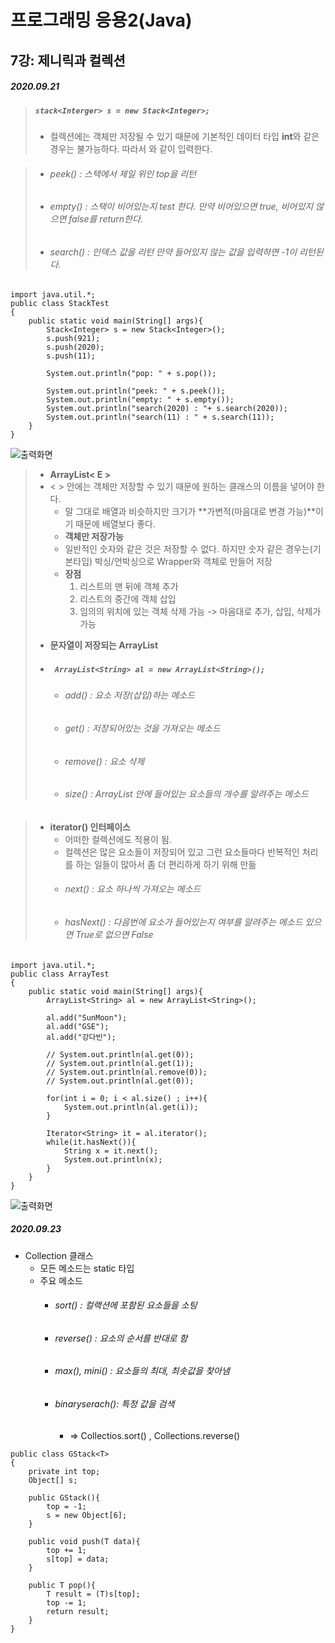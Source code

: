 # 프로그래밍 응용2(Java)

## 7강: 제니릭과 컬렉션

##### 2020.09.21

> ##### `stack<Interger> s = new Stack<Integer>; `
> + 컬렉션에는 객체만 저장될 수 있기 때문에 기본적인 데이터 타입 **int**와 같은 경우는 불가능하다. 따라서 <Integer>와 같이 입력한다.

> + ###### peek() : 스택에서 제일 위인 top을 리턴
> + ###### empty() : 스택이 비어있는지 test 한다. 만약 비어있으면 true, 비어있지 않으면 false를 return한다.
> + ###### search() : 인덱스 값을 리턴 만약 들어있지 않는 값을 입력하면 -1이 리턴된다.	

``` 	
import java.util.*;
public class StackTest
{
    public static void main(String[] args){
        Stack<Integer> s = new Stack<Integer>();
        s.push(921);
        s.push(2020);
        s.push(11);

        System.out.println("pop: " + s.pop());
        
        System.out.println("peek: " + s.peek());
        System.out.println("empty: " + s.empty());
        System.out.println("search(2020) : "+ s.search(2020));
        System.out.println("search(11) : " + s.search(11));
    }
}
```

![출력화면](https://user-images.githubusercontent.com/63287630/94412508-d38e6e00-01b4-11eb-812a-d1b75a150943.png)

> + **ArrayList< E >**
> + < > 안에는 객체만 저장할 수 있기 때문에 원하는 클래스의 이름을 넣어야 한다. 
> 	+ 말 그대로 배열과 비슷하지만 크기가 **가변적(마음대로 변경 가능)**이기 때문에 배열보다 좋다.
> 	+ **객체만 저장가능**
> 	+ 일반적인 숫자와 같은 것은 저장할 수 없다. 하지만 숫자 같은 경우는(기본타입) 박싱/언박싱으로 Wrapper와 객체로 만들어 저장
> 	+ **장점**
> 		1. 리스트의 맨 뒤에 객체 추가
> 		2. 리스트의 중간에 객체 삽입
> 		3. 임의의 위치에 있는 객체 삭제 가능
> 		-> 마음대로 추가, 삽입, 삭제가 가능  
>
>
>  
>  * **문자열이 저장되는 ArrayList**  
>  	* ##### `` ArrayList<String> al = new ArrayList<String>();``    
>  		* ###### add() : 요소 저장(삽입)하는 메소드  
>  		* ###### get() : 저장되어있는 것을 가져오는 메소드  
>  		* ###### remove() : 요소 삭제  
>  		* ###### size() : ArrayList 안에 들어있는 요소들의 개수를 알려주는 메소드  



> + **iterator() 인터페이스**
> 	+ 어떠한 컬렉션에도 적용이 됨.
> 	+ 컬렉션은 많은 요소들이 저장되어 있고 그런 요소들마다 반복적인 처리를 하는 일들이 많아서 좀 더 편리하게 하기 위해 만듦
> 	+ ###### next() : 요소 하나씩 가져오는 메소드
> 	+ ###### hasNext() : 다음번에 요소가 들어있는지 여부를 알려주는 메소드 있으면 True로 없으면 False

```
import java.util.*;
public class ArrayTest
{
    public static void main(String[] args){
        ArrayList<String> al = new ArrayList<String>(); 
        
        al.add("SunMoon");
        al.add("GSE");
        al.add("강다빈");
        
        // System.out.println(al.get(0));
        // System.out.println(al.get(1));
        // System.out.println(al.remove(0));
        // System.out.println(al.get(0));
        
        for(int i = 0; i < al.size() ; i++){
            System.out.println(al.get(i));
        }

        Iterator<String> it = al.iterator(); 
        while(it.hasNext()){
            String x = it.next();
            System.out.println(x);      
        }
    }
}
```

![출력화면](https://user-images.githubusercontent.com/63287630/94413363-f1100780-01b5-11eb-901d-140657142e29.png)


##### 2020.09.23
+ Collection 클래스
	+ 모든 메소드는 static 타입
	+ 주요 메소드
		+ ###### sort() : 컬랙션에 포함된 요소들을 소팅
		+ ###### reverse() : 요소의 순서를 반대로 함
		+ ###### max(), mini() : 요소들의 최대, 최솟값을 찾아냄 
		+ ###### binaryserach(): 특정 값을 검색
			+ => Collectios.sort() , Collections.reverse()  

```
public class GStack<T> 
{
    private int top;
    Object[] s; 
    
    public GStack(){
        top = -1;
        s = new Object[6];
    }

    public void push(T data){
        top += 1;
        s[top] = data;
    }    
    
    public T pop(){
        T result = (T)s[top];
        top -= 1;
        return result;
    }
}
```
 
